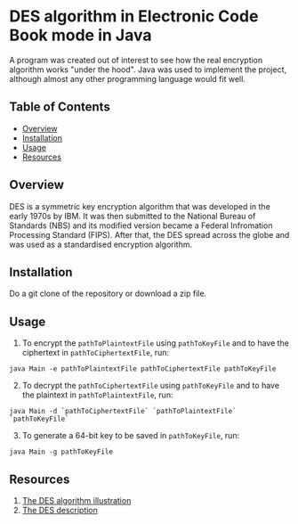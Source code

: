 # DES algorithm in Electronic Code Book mode in Java
A program was created out of interest to see how the real encryption algorithm works "under the hood". Java was used to implement the project, although almost any other programming language would fit well.
## Table of Contents  
- [Overview](#overview)
- [Installation](#installation)  
- [Usage](#usage)  
- [Resources](#resources)  

## Overview 
DES is a symmetric key encryption algorithm that was developed in the early 1970s by IBM. It was then submitted to the National Bureau of Standards (NBS) and its modified version became a Federal Infromation Processing Standard (FIPS). After that, the DES spread across the globe and was used as a standardised encryption algorithm.

## Installation
Do a git clone of the repository or download a zip file.

## Usage 
1. To encrypt the `pathToPlaintextFile` using `pathToKeyFile` and to have the ciphertext in `pathToCiphertextFile`, run: 
```
java Main -e pathToPlaintextFile pathToCiphertextFile pathToKeyFile
```
2. To decrypt the `pathToCiphertextFile` using `pathToKeyFile` and to have the plaintext in `pathToPlaintextFile`, run:
```
java Main -d `pathToCiphertextFile` `pathToPlaintextFile` `pathToKeyFile`
```

3. To generate a 64-bit key to be saved in `pathToKeyFile`, run:
```
java Main -g pathToKeyFile
```

## Resources
1. [The DES algorithm illustration](https://page.math.tu-berlin.de/~kant/teaching/hess/krypto-ws2006/des.htm)
2. [The DES description](https://en.wikipedia.org/wiki/Data_Encryption_Standard)
